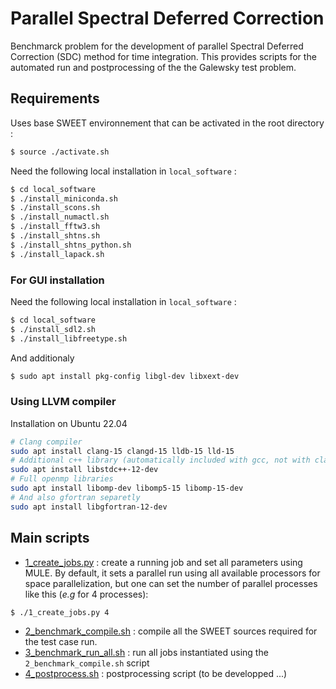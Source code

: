 # Parallel Spectral Deferred Correction

Benchmarck problem for the development of parallel Spectral Deferred Correction (SDC) method for time integration.
This provides scripts for the automated run and postprocessing of the the Galewsky test problem.

## Requirements

Uses base SWEET environnement that can be activated in the root directory :

```bash
$ source ./activate.sh
```
Need the following local installation in `local_software` :

```bash
$ cd local_software
$ ./install_miniconda.sh
$ ./install_scons.sh
$ ./install_numactl.sh
$ ./install_fftw3.sh
$ ./install_shtns.sh
$ ./install_shtns_python.sh
$ ./install_lapack.sh
```

### For GUI installation

Need the following local installation in `local_software` :

```bash
$ cd local_software
$ ./install_sdl2.sh
$ ./install_libfreetype.sh
```

And additionaly

```bash
$ sudo apt install pkg-config libgl-dev libxext-dev
```

### Using LLVM compiler

Installation on Ubuntu 22.04

```bash
# Clang compiler
sudo apt install clang-15 clangd-15 lldb-15 lld-15
# Additional c++ library (automatically included with gcc, not with clang)
sudo apt install libstdc++-12-dev
# Full openmp libraries
sudo apt install libomp-dev libomp5-15 libomp-15-dev
# And also gfortran separetly
sudo apt install libgfortran-12-dev
```

## Main scripts

- [1_create_jobs.py](./1_create_jobs.py) : create a running job and set all parameters using MULE. By default, it sets a parallel run using all available processors for space parallelization, but one can set the number of parallel processes like this (_e.g_ for 4 processes):
```bash
$ ./1_create_jobs.py 4
```
- [2_benchmark_compile.sh](./2_benchmark_compile.sh) : compile all the SWEET sources required for the test case run.
- [3_benchmark_run_all.sh](./3_benchmark_run_all.sh) : run all jobs instantiated using the `2_benchmark_compile.sh` script
- [4_postprocess.sh](./4_postprocess.sh) : postprocessing script (to be developped ...)
